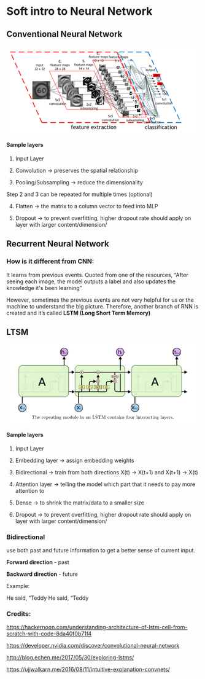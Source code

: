 # Soft intro to Neural Network


## Conventional Neural Network
![conventionalnn](https://github.com/kammybdeng/quora-insincere-question/blob/master/img/convolutional_neural_network.png)

#### Sample layers

1. Input Layer

2. Convolution               →  preserves the spatial relationship

3. Pooling/Subsampling    	 →  reduce the dimensionality

Step 2 and 3 can be repeated for multiple times (optional)

4. Flatten				 →  the matrix to a column vector to feed into MLP

5. Dropout 			 →  to prevent overfitting, higher dropout rate should apply on layer with larger content/dimension/

## Recurrent Neural Network



### How is it different from CNN:

It learns from previous events. Quoted from one of the resources, “After seeing each image, the model outputs a label and also updates the knowledge it's been learning”

However, sometimes the previous events are not very helpful for us or the machine to understand the big picture. Therefore, another branch of RNN is created and it’s called **LSTM (Long Short Term Memory)**

## LTSM
![lstm](https://github.com/kammybdeng/quora-insincere-question/blob/master/img/lstm_model.png)


#### Sample layers

1. Input Layer

2. Embedding layer   →  assign embedding weights

3. Bidirectional →    train from both directions X(t) -> X(t+1) and X(t+1) -> X(t)

3. Attention layer  → telling the model which part that it needs to pay more attention to

4. Dense           → to shrink the matrix/data to a smaller size

5. Dropout 			   →  to prevent overfitting, higher dropout rate should apply on layer with larger content/dimension/



### Bidirectional
use both past and future information to get a better sense of current input.

**Forward direction** - past

**Backward direction** - future

Example:

He said, “Teddy
He said, “Teddy


### Credits:

https://hackernoon.com/understanding-architecture-of-lstm-cell-from-scratch-with-code-8da40f0b71f4

https://developer.nvidia.com/discover/convolutional-neural-network

http://blog.echen.me/2017/05/30/exploring-lstms/

https://ujjwalkarn.me/2016/08/11/intuitive-explanation-convnets/
